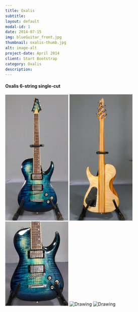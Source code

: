 ```yaml
---
title: Oxalis
subtitle: 
layout: default
modal-id: 1
date: 2014-07-15
img: blueGuitar_front.jpg
thumbnail: oxalis-thumb.jpg
alt: image-alt
project-date: April 2014
client: Start Bootstrap
category: Oxalis
description: 
---
```


<!-- html sytax to include image and adjust size ... -->

#### Oxalis 6-string single-cut
<img src="img/portfolio/blue/blue-front1.jpg" alt="Drawing" style="width: 200px;"/>
<img src="img/portfolio/blue/blue-back1.jpg" alt="Drawing" style="width: 200px;"/>

<img src="img/portfolio/blue/blue-close1.jpg" alt="Drawing" style="width: 200px;"/>
<img src="img/portfolio/blue/blue-close2.jpg" alt="Drawing" style="width: 200px;"/>
<img src="img/portfolio/blue/blue-headstock.jpg" alt="Drawing" style="width: 200px;"/>


